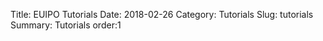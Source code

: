 Title: EUIPO Tutorials
Date: 2018-02-26
Category: Tutorials
Slug: tutorials
Summary:  Tutorials
order:1





